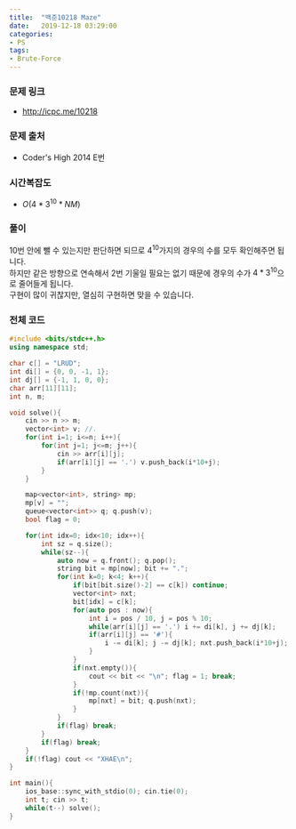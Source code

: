 ```yaml
---
title:  "백준10218 Maze"
date:   2019-12-18 03:29:00
categories:
- PS
tags:
- Brute-Force
---
```


### 문제 링크
* http://icpc.me/10218

### 문제 출처
* Coder's High 2014 E번

### 시간복잡도
* $O(4 * 3^{10} * NM)$

### 풀이
10번 안에 뺄 수 있는지만 판단하면 되므로 $4^{10}$가지의 경우의 수를 모두 확인해주면 됩니다.<Br>
하지만 같은 방향으로 연속해서 2번 기울일 필요는 없기 때문에 경우의 수가 $4 * 3^{10}$으로 줄어들게 됩니다.<Br>
구현이 많이 귀찮지만, 열심히 구현하면 맞을 수 있습니다.

### 전체 코드
```cpp
#include <bits/stdc++.h>
using namespace std;

char c[] = "LRUD";
int di[] = {0, 0, -1, 1};
int dj[] = {-1, 1, 0, 0};
char arr[11][11];
int n, m;

void solve(){
    cin >> n >> m;
    vector<int> v; //.
    for(int i=1; i<=n; i++){
        for(int j=1; j<=m; j++){
            cin >> arr[i][j];
            if(arr[i][j] == '.') v.push_back(i*10+j);
        }
    }

    map<vector<int>, string> mp;
    mp[v] = "";
    queue<vector<int>> q; q.push(v);
    bool flag = 0;

    for(int idx=0; idx<10; idx++){
        int sz = q.size();
        while(sz--){
            auto now = q.front(); q.pop();
            string bit = mp[now]; bit += ".";
            for(int k=0; k<4; k++){
                if(bit[bit.size()-2] == c[k]) continue;
                vector<int> nxt;
                bit[idx] = c[k];
                for(auto pos : now){
                    int i = pos / 10, j = pos % 10;
                    while(arr[i][j] == '.') i += di[k], j += dj[k];
                    if(arr[i][j] == '#'){
                        i -= di[k]; j -= dj[k]; nxt.push_back(i*10+j);
                    }
                }
                if(nxt.empty()){
                    cout << bit << "\n"; flag = 1; break;
                }
                if(!mp.count(nxt)){
                    mp[nxt] = bit; q.push(nxt);
                }
            }
            if(flag) break;
        }
        if(flag) break;
    }
    if(!flag) cout << "XHAE\n";
}

int main(){
    ios_base::sync_with_stdio(0); cin.tie(0);
    int t; cin >> t;
    while(t--) solve();
}
```

